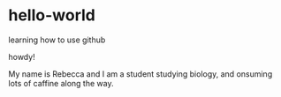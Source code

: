# hello-world
learning how to use github

howdy!

My name is Rebecca and I am a student studying biology,
and onsuming lots of caffine along the way.
